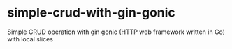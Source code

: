 # simple-crud-with-gin-gonic
Simple CRUD operation with gin gonic (HTTP web framework written in Go) with local slices
